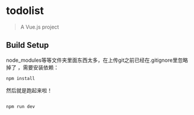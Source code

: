 # todolist

> A Vue.js project

## Build Setup
 node_modules等等文件夹里面东西太多，在上传git之前已经在.gitignore里忽略掉了 ，需要安装依赖：
``` bash
npm install
```

然后就是跑起来啦！

``` bash

npm run dev

```

